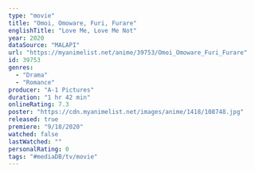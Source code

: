 ```yaml
---
type: "movie"
title: "Omoi, Omoware, Furi, Furare"
englishTitle: "Love Me, Love Me Not"
year: 2020
dataSource: "MALAPI"
url: "https://myanimelist.net/anime/39753/Omoi_Omoware_Furi_Furare"
id: 39753
genres: 
  - "Drama"
  - "Romance"
producer: "A-1 Pictures"
duration: "1 hr 42 min"
onlineRating: 7.3
poster: "https://cdn.myanimelist.net/images/anime/1418/108748.jpg"
released: true
premiere: "9/18/2020"
watched: false
lastWatched: ""
personalRating: 0
tags: "#mediaDB/tv/movie"
---
```

